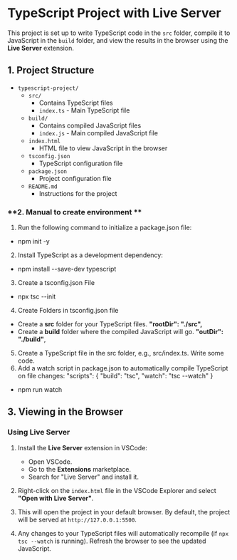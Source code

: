 # TypeScript Project with Live Server

This project is set up to write TypeScript code in the `src` folder, compile it to JavaScript in the `build` folder, and view the results in the browser using the **Live Server** extension.

## **1. Project Structure**

- `typescript-project/`
  - `src/`
    - Contains TypeScript files
    - `index.ts` - Main TypeScript file
  - `build/`
    - Contains compiled JavaScript files
    - `index.js` - Main compiled JavaScript file
  - `index.html`
    - HTML file to view JavaScript in the browser
  - `tsconfig.json`
    - TypeScript configuration file
  - `package.json`
    - Project configuration file
  - `README.md`
    - Instructions for the project

### **2. Manual to create environment **

1. Run the following command to initialize a package.json file:

- npm init -y

2. Install TypeScript as a development dependency:

- npm install --save-dev typescript

3.  Create a tsconfig.json File

- npx tsc --init

4. Create Folders in tsconfig.json file

- Create a **src** folder for your TypeScript files. **"rootDir": "./src",**
- Create a **build** folder where the compiled JavaScript will go. **"outDir": "./build"**,

5. Create a TypeScript file in the src folder, e.g., src/index.ts. Write some code.
6. Add a watch script in package.json to automatically compile TypeScript on file changes:
   "scripts": {
   "build": "tsc",
   "watch": "tsc --watch"
   }

- npm run watch

## **3. Viewing in the Browser**

### **Using Live Server**

1. Install the **Live Server** extension in VSCode:

   - Open VSCode.
   - Go to the **Extensions** marketplace.
   - Search for "Live Server" and install it.

2. Right-click on the `index.html` file in the VSCode Explorer and select **"Open with Live Server"**.

3. This will open the project in your default browser. By default, the project will be served at `http://127.0.0.1:5500`.

4. Any changes to your TypeScript files will automatically recompile (if `npx tsc --watch` is running). Refresh the browser to see the updated JavaScript.
